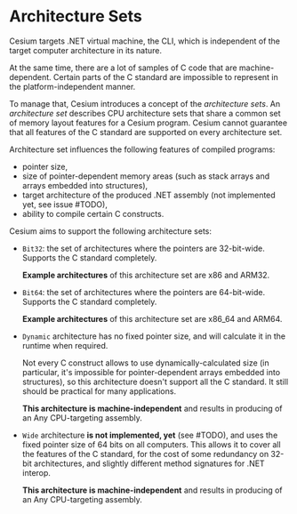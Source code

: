 Architecture Sets
=================

Cesium targets .NET virtual machine, the CLI, which is independent of the target computer architecture in its nature.

At the same time, there are a lot of samples of C code that are machine-dependent. Certain parts of the C standard are impossible to represent in the platform-independent manner.

To manage that, Cesium introduces a concept of the _architecture sets_. An _architecture set_ describes CPU architecture sets that share a common set of memory layout features for a Cesium program. Cesium cannot guarantee that all features of the C standard are supported on every architecture set.

Architecture set influences the following features of compiled programs:
- pointer size,
- size of pointer-dependent memory areas (such as stack arrays and arrays embedded into structures),
- target architecture of the produced .NET assembly (not implemented yet, see issue #TODO),
- ability to compile certain C constructs.

Cesium aims to support the following architecture sets:
- `Bit32`: the set of architectures where the pointers are 32-bit-wide. Supports the C standard completely.

  **Example architectures** of this architecture set are x86 and ARM32.
- `Bit64`: the set of architectures where the pointers are 64-bit-wide. Supports the C standard completely.

  **Example architectures** of this architecture set are x86_64 and ARM64.
- `Dynamic` architecture has no fixed pointer size, and will calculate it in the runtime when required.

  Not every C construct allows to use dynamically-calculated size (in particular, it's impossible for pointer-dependent arrays embedded into structures), so this architecture doesn't support all the C standard. It still should be practical for many applications.

  **This architecture is machine-independent** and results in producing of an Any CPU-targeting assembly.
- `Wide` architecture **is not implemented, yet** (see #TODO), and uses the fixed pointer size of 64 bits on all computers. This allows it to cover all the features of the C standard, for the cost of some redundancy on 32-bit architectures, and slightly different method signatures for .NET interop.

  **This architecture is machine-independent** and results in producing of an Any CPU-targeting assembly.
